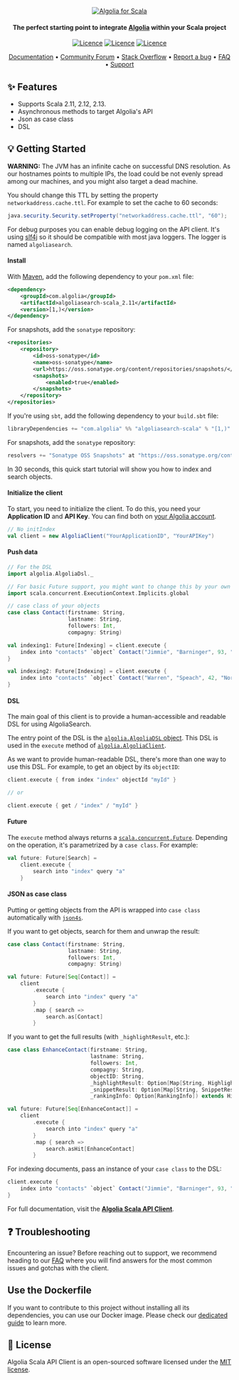 <p align="center">
  <a href="https://www.algolia.com">
    <img alt="Algolia for Scala" src="https://user-images.githubusercontent.com/22633119/59600520-a8882400-9101-11e9-8034-2bf6d75bf962.png" >
  </a>

  <h4 align="center">The perfect starting point to integrate <a href="https://algolia.com" target="_blank">Algolia</a> within your Scala project</h4>

  <p align="center">
      <a href="https://maven-badges.herokuapp.com/maven-central/com.algolia/algoliasearch-scala_2.11/"><img src="https://maven-badges.herokuapp.com/maven-central/com.algolia/algoliasearch-scala_2.11/badge.svg" alt="Licence"></img></a> 
<a href="https://travis-ci.org/algolia/algoliasearch-client-scala"><img src="https://travis-ci.org/algolia/algoliasearch-client-scala.png?branch=main" alt="Licence"></img></a>   
  <a href="https://opensource.org/licenses/MIT"><img src="https://img.shields.io/badge/License-MIT-yellow.svg" alt="Licence"></img></a>
  </p>
</p>

<p align="center">
  <a href="https://www.algolia.com/doc/api-client/getting-started/install/scala/" target="_blank">Documentation</a>  •
  <a href="https://discourse.algolia.com" target="_blank">Community Forum</a>  •
  <a href="http://stackoverflow.com/questions/tagged/algolia" target="_blank">Stack Overflow</a>  •
  <a href="https://github.com/algolia/algoliasearch-client-scala/issues" target="_blank">Report a bug</a>  •
  <a href="https://www.algolia.com/doc/api-client/troubleshooting/faq/scala/" target="_blank">FAQ</a>  •
  <a href="https://www.algolia.com/support" target="_blank">Support</a>
</p>

## ✨ Features

* Supports Scala 2.11, 2.12, 2.13.
* Asynchronous methods to target Algolia's API
* Json as case class
* DSL

## 💡 Getting Started

**WARNING:**
The JVM has an infinite cache on successful DNS resolution. As our hostnames points to multiple IPs, the load could be not evenly spread among our machines, and you might also target a dead machine.

You should change this TTL by setting the property `networkaddress.cache.ttl`. For example to set the cache to 60 seconds:
```java
java.security.Security.setProperty("networkaddress.cache.ttl", "60");
```

For debug purposes you can enable debug logging on the API client. It's using [slf4j](https://www.slf4j.org) so it should be compatible with most java loggers.
The logger is named `algoliasearch`.


#### Install

With [Maven](https://maven.apache.org/), add the following dependency to your `pom.xml` file:

```xml
<dependency>
    <groupId>com.algolia</groupId>
    <artifactId>algoliasearch-scala_2.11</artifactId>
    <version>[1,)</version>
</dependency>
```

For snapshots, add the `sonatype` repository:
```xml
<repositories>
    <repository>
        <id>oss-sonatype</id>
        <name>oss-sonatype</name>
        <url>https://oss.sonatype.org/content/repositories/snapshots/</url>
        <snapshots>
            <enabled>true</enabled>
        </snapshots>
    </repository>
</repositories>
```

If you're using `sbt`, add the following dependency to your `build.sbt` file:

```scala
libraryDependencies += "com.algolia" %% "algoliasearch-scala" % "[1,)"
```

For snapshots, add the `sonatype` repository:
```scala
resolvers += "Sonatype OSS Snapshots" at "https://oss.sonatype.org/content/repositories/snapshots"
```

In 30 seconds, this quick start tutorial will show you how to index and search objects.

#### Initialize the client

To start, you need to initialize the client. To do this, you need your **Application ID** and **API Key**.
You can find both on [your Algolia account](https://www.algolia.com/api-keys).

```scala
// No initIndex
val client = new AlgoliaClient("YourApplicationID", "YourAPIKey")
```

#### Push data

```scala
// For the DSL
import algolia.AlgoliaDsl._

// For basic Future support, you might want to change this by your own ExecutionContext
import scala.concurrent.ExecutionContext.Implicits.global

// case class of your objects
case class Contact(firstname: String,
                   lastname: String,
                   followers: Int,
                   compagny: String)

val indexing1: Future[Indexing] = client.execute {
    index into "contacts" `object` Contact("Jimmie", "Barninger", 93, "California Paint")
}

val indexing2: Future[Indexing] = client.execute {
    index into "contacts" `object` Contact("Warren", "Speach", 42, "Norwalk Crmc")
}
```

#### DSL

The main goal of this client is to provide a human-accessible and readable DSL for using AlgoliaSearch.

The entry point of the DSL is the [`algolia.AlgoliaDSL` object](https://github.com/algolia/algoliasearch-client-scala/blob/main/src/main/scala/algolia/AlgoliaDsl.scala).
This DSL is used in the `execute` method of [`algolia.AlgoliaClient`](https://github.com/algolia/algoliasearch-client-scala/blob/main/src/main/scala/algolia/AlgoliaClient.scala).

As we want to provide human-readable DSL, there's more than one way to use this DSL. For example, to get an object by its `objectID`:
```scala
client.execute { from index "index" objectId "myId" }

// or

client.execute { get / "index" / "myId" }
```

#### Future

The `execute` method always returns a [`scala.concurrent.Future`](http://www.scala-lang.org/api/2.11.7/#scala.concurrent.Future).
Depending on the operation, it's parametrized by a `case class`. For example:
```scala
val future: Future[Search] =
    client.execute {
        search into "index" query "a"
    }
```

#### JSON as case class

Putting or getting objects from the API is wrapped into `case class` automatically with [`json4s`](http://json4s.org).

If you want to get objects, search for them and unwrap the result:
```scala
case class Contact(firstname: String,
                   lastname: String,
                   followers: Int,
                   compagny: String)

val future: Future[Seq[Contact]] =
    client
        .execute {
            search into "index" query "a"
        }
        .map { search =>
            search.as[Contact]
        }
```

If you want to get the full results (with `_highlightResult`, etc.):
```scala
case class EnhanceContact(firstname: String,
                          lastname: String,
                          followers: Int,
                          compagny: String,
                          objectID: String,
                          _highlightResult: Option[Map[String, HighlightResult]
                          _snippetResult: Option[Map[String, SnippetResult]],
                          _rankingInfo: Option[RankingInfo]) extends Hit

val future: Future[Seq[EnhanceContact]] =
    client
        .execute {
            search into "index" query "a"
        }
        .map { search =>
            search.asHit[EnhanceContact]
        }
```

For indexing documents, pass an instance of your `case class` to the DSL:
```scala
client.execute {
    index into "contacts" `object` Contact("Jimmie", "Barninger", 93, "California Paint")
}
```

For full documentation, visit the **[Algolia Scala API Client](https://www.algolia.com/doc/api-client/getting-started/install/scala/)**.

## ❓ Troubleshooting

Encountering an issue? Before reaching out to support, we recommend heading to our [FAQ](https://www.algolia.com/doc/api-client/troubleshooting/faq/scala/) where you will find answers for the most common issues and gotchas with the client.

## Use the Dockerfile

If you want to contribute to this project without installing all its dependencies, you can use our Docker image. Please check our [dedicated guide](DOCKER_README.MD) to learn more.

## 📄 License
Algolia Scala API Client is an open-sourced software licensed under the [MIT license](LICENSE.md).
